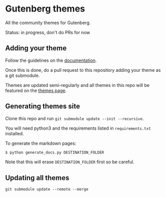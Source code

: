 # Gutenberg themes

All the community themes for Gutenberg.

Status: in progress, don't do PRs for now

## Adding your theme

Follow the guidelines on the [documentation](https://www.getgutenberg.io/documentation/themes/creating-a-theme/).

Once this is done, do a pull request to this repository adding your theme as a git submodule.

Themes are updated semi-regularly and all themes in this repo will be featured on the [themes page](TODO).

## Generating themes site

Clone this repo and run `git submodule update --init --recursive`.

You will need python3 and the requirements listed in `requirements.txt` installed.

To generate the markdown pages:

```bash
$ python generate_docs.py DESTINATION_FOLDER
```

Note that this will erase `DESTINATION_FOLDER` first so be careful.

## Updating all themes

`git submodule update --remote --merge`
